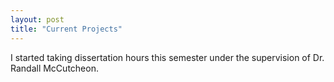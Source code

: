 ```yaml
---
layout: post
title: "Current Projects"
---
```


I started taking dissertation hours this semester under the supervision of Dr. Randall McCutcheon.
